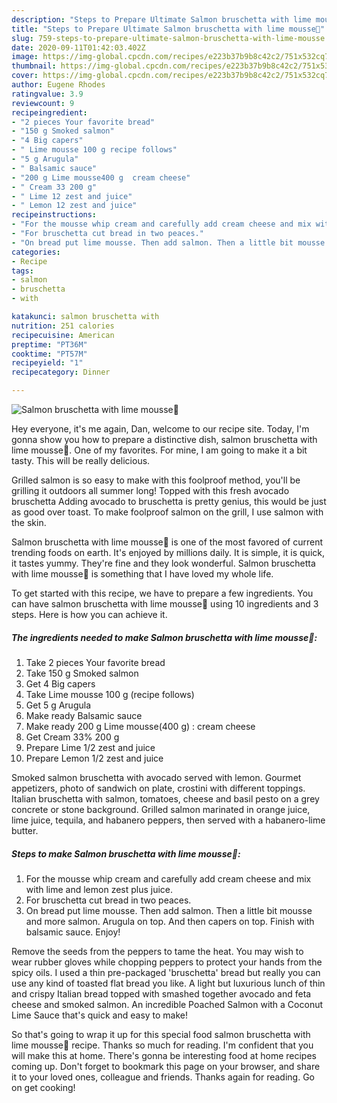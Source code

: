 ```yaml
---
description: "Steps to Prepare Ultimate Salmon bruschetta with lime mousse💚"
title: "Steps to Prepare Ultimate Salmon bruschetta with lime mousse💚"
slug: 759-steps-to-prepare-ultimate-salmon-bruschetta-with-lime-mousse
date: 2020-09-11T01:42:03.402Z
image: https://img-global.cpcdn.com/recipes/e223b37b9b8c42c2/751x532cq70/salmon-bruschetta-with-lime-mousse💚-recipe-main-photo.jpg
thumbnail: https://img-global.cpcdn.com/recipes/e223b37b9b8c42c2/751x532cq70/salmon-bruschetta-with-lime-mousse💚-recipe-main-photo.jpg
cover: https://img-global.cpcdn.com/recipes/e223b37b9b8c42c2/751x532cq70/salmon-bruschetta-with-lime-mousse💚-recipe-main-photo.jpg
author: Eugene Rhodes
ratingvalue: 3.9
reviewcount: 9
recipeingredient:
- "2 pieces Your favorite bread"
- "150 g Smoked salmon"
- "4 Big capers"
- " Lime mousse 100 g recipe follows"
- "5 g Arugula"
- " Balsamic sauce"
- "200 g Lime mousse400 g  cream cheese"
- " Cream 33 200 g"
- " Lime 12 zest and juice"
- " Lemon 12 zest and juice"
recipeinstructions:
- "For the mousse whip cream and carefully add cream cheese and mix with lime and lemon zest plus juice."
- "For bruschetta cut bread in two peaces."
- "On bread put lime mousse. Then add salmon. Then a little bit mousse and more salmon. Arugula on top. And then capers on top. Finish with balsamic sauce. Enjoy!"
categories:
- Recipe
tags:
- salmon
- bruschetta
- with

katakunci: salmon bruschetta with 
nutrition: 251 calories
recipecuisine: American
preptime: "PT36M"
cooktime: "PT57M"
recipeyield: "1"
recipecategory: Dinner

---
```



![Salmon bruschetta with lime mousse💚](https://img-global.cpcdn.com/recipes/e223b37b9b8c42c2/751x532cq70/salmon-bruschetta-with-lime-mousse💚-recipe-main-photo.jpg)

Hey everyone, it's me again, Dan, welcome to our recipe site. Today, I'm gonna show you how to prepare a distinctive dish, salmon bruschetta with lime mousse💚. One of my favorites. For mine, I am going to make it a bit tasty. This will be really delicious.

Grilled salmon is so easy to make with this foolproof method, you&#39;ll be grilling it outdoors all summer long! Topped with this fresh avocado bruschetta Adding avocado to bruschetta is pretty genius, this would be just as good over toast. To make foolproof salmon on the grill, I use salmon with the skin.

Salmon bruschetta with lime mousse💚 is one of the most favored of current trending foods on earth. It's enjoyed by millions daily. It is simple, it is quick, it tastes yummy. They're fine and they look wonderful. Salmon bruschetta with lime mousse💚 is something that I have loved my whole life.


To get started with this recipe, we have to prepare a few ingredients. You can have salmon bruschetta with lime mousse💚 using 10 ingredients and 3 steps. Here is how you can achieve it.

<!--inarticleads1-->

##### The ingredients needed to make Salmon bruschetta with lime mousse💚:

1. Take 2 pieces Your favorite bread
1. Take 150 g Smoked salmon
1. Get 4 Big capers
1. Take  Lime mousse 100 g (recipe follows)
1. Get 5 g Arugula
1. Make ready  Balsamic sauce
1. Make ready 200 g Lime mousse(400 g) : cream cheese
1. Get  Cream 33% 200 g
1. Prepare  Lime 1/2 zest and juice
1. Prepare  Lemon 1/2 zest and juice


Smoked salmon bruschetta with avocado served with lemon. Gourmet appetizers, photo of sandwich on plate, crostini with different toppings. Italian bruschetta with salmon, tomatoes, cheese and basil pesto on a grey concrete or stone background. Grilled salmon marinated in orange juice, lime juice, tequila, and habanero peppers, then served with a habanero-lime butter. 

<!--inarticleads2-->

##### Steps to make Salmon bruschetta with lime mousse💚:

1. For the mousse whip cream and carefully add cream cheese and mix with lime and lemon zest plus juice.
1. For bruschetta cut bread in two peaces.
1. On bread put lime mousse. Then add salmon. Then a little bit mousse and more salmon. Arugula on top. And then capers on top. Finish with balsamic sauce. Enjoy!


Remove the seeds from the peppers to tame the heat. You may wish to wear rubber gloves while chopping peppers to protect your hands from the spicy oils. I used a thin pre-packaged &#39;bruschetta&#39; bread but really you can use any kind of toasted flat bread you like. A light but luxurious lunch of thin and crispy Italian bread topped with smashed together avocado and feta cheese and smoked salmon. An incredible Poached Salmon with a Coconut Lime Sauce that&#39;s quick and easy to make! 

So that's going to wrap it up for this special food salmon bruschetta with lime mousse💚 recipe. Thanks so much for reading. I'm confident that you will make this at home. There's gonna be interesting food at home recipes coming up. Don't forget to bookmark this page on your browser, and share it to your loved ones, colleague and friends. Thanks again for reading. Go on get cooking!
